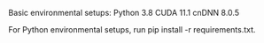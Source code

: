 Basic environmental setups:
Python 3.8
CUDA 11.1
cnDNN 8.0.5

For Python environmental setups, run pip install -r requirements.txt.
